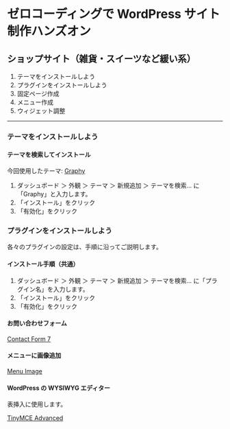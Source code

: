 # ゼロコーディングで WordPress サイト制作ハンズオン

## ショップサイト（雑貨・スイーツなど緩い系）

1. テーマをインストールしよう
1. プラグインをインストールしよう
1. 固定ページ作成
1. メニュー作成
1. ウィジェット調整

----

### テーマをインストールしよう

#### テーマを検索してインストール

今回使用したテーマ: [Graphy](https://ja.wordpress.org/themes/graphy/)

1. ダッシュボード ＞ 外観 ＞ テーマ ＞ 新規追加 ＞ テーマを検索… に「Graphy」と入力します。
1. 「インストール」をクリック
1. 「有効化」をクリック

### プラグインをインストールしよう

各々のプラグインの設定は、手順に沿ってご説明します。

#### インストール手順（共通）

1. ダッシュボード ＞ 外観 ＞ テーマ ＞ 新規追加 ＞ テーマを検索… に「プラグイン名」を入力します。
1. 「インストール」をクリック
1. 「有効化」をクリック

#### お問い合わせフォーム

[Contact Form 7](https://ja.wordpress.org/plugins/contact-form-7/)

#### メニューに画像追加

[Menu Image](https://ja.wordpress.org/plugins/menu-image/)

#### WordPress の WYSIWYG エディター

表挿入に使用します。

[TinyMCE Advanced](https://ja.wordpress.org/plugins/tinymce-advanced/)
